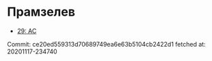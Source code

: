 # Прамзелев
- [29: AC](29.md)

Commit: ce20ed559313d70689749ea6e63b5104cb2422d1
 fetched at: 20201117-234740
